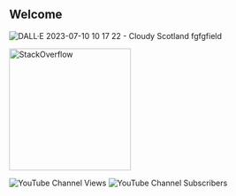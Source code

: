 ## Welcome

![DALL·E 2023-07-10 10 17 22 - Cloudy Scotland fgfgfield](https://github.com/Skorpinakos/Skorpinakos/assets/82767099/1e5b1af4-3315-4b88-a20b-d87a52affe26)



<a href="https://stackoverflow.com/users/11184186/ioannis-tsampras" target="_blank">
<img alt="StackOverflow"
src="https://stackoverflow-badge.vercel.app/?userID=11184186" style="width:220px;" />
</a>

![YouTube Channel Views](https://img.shields.io/youtube/channel/views/UCpW5v4UH5RGYkC82Kr0hBGg)  ![YouTube Channel Subscribers](https://img.shields.io/youtube/channel/subscribers/UCpW5v4UH5RGYkC82Kr0hBGg)


